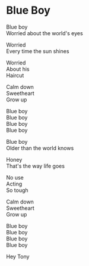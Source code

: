 # Blue Boy  

Blue boy  
Worried about the world's eyes  

Worried  
Every time the sun shines  

Worried  
About his  
Haircut  

Calm down  
Sweetheart  
Grow up  

Blue boy  
Blue boy  
Blue boy  
Blue boy  

Blue boy  
Older than the world knows  

Honey  
That's the way life goes  

No use  
Acting  
So tough  

Calm down  
Sweetheart  
Grow up  

Blue boy  
Blue boy  
Blue boy  
Blue boy  

Hey Tony  
